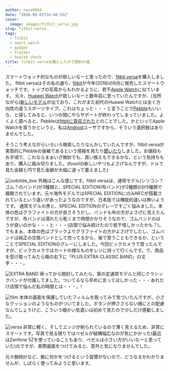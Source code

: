 ```yaml
---
author: nasa9084
date: "2018-09-01T14:48:35Z"
cover:
  image: images/fitbit_versa.jpg
slug: fitbit-versa
tags:
  - fitbit
  - smart watch
  - gadget
  - tracker
  - health check
title: fitbit versaを購入したので開封の儀
---
```



スマートウォッチ的なものが欲しいなーと思ったので、[fitbit versa](https://www.fitbit.com/jp/versa)を購入しました。
fitbit versaはその名の通り、[fitbit](https://www.fitbit.com/jp/home)が今年(2018)の6月に発売したスマートウォッチです。トップの写真からもわかるように、若干[Apple Watch](https://www.apple.com/jp/watch/)に似ています。
元々、[Huawei Watch](https://www.google.com/search?q=Huawei+Watch+1&safe=off&client=firefox-b-ab&source=lnms&tbm=isch&sa=X&ved=0ahUKEwibufDF_ZndAhVGGsAKHd0QA0oQ_AUICygC&biw=1366&bih=706)が欲しいなーと数年前に思っていたんですが、(当然ながら)[新しいモデル](https://consumer.huawei.com/jp/wearables/watch2/)が出ており、これがまた初代のHuawei Watchとは全く方向性の違うスポーツタイプ。これはちょっと・・・と言うことで[Pebble](https://gigazine.net/news/20151004-pebble-time-round/)もいいな、と探してみると、いつの間にやらサポートが終わってしまっていました。よくよく調べると、Pebbleは[fitbitに買収された](http://healthcare.itmedia.co.jp/hc/articles/1612/23/news005.html)とのことでした。かといってApple Watchを買うかというと、私は[Android](https://www.android.com/)ユーザですから、そういう選択肢はありませんでした。

そうこう考えながらいろいろ検索したりなんかしていたんですが、fitbit versaが実質的にPebbleの後継であるという情報を見たり[聞いたり](http://rebuild.fm/209/)しました。お値段もお手頃で、これならまぁいざ微妙でも、買い換えもできるかな、という気持ちもあり、購入に踏み切りました。(fossilの新しいやつもよさげなんですが、ドルで見た金額と円で見た金額が大幅に違って萎えました)

![outsitde_box](images/4F3EBB43-D9E2-4D2D-A408-8CB751ACFDFE.jpg)
外箱はこんな感じです。fitbit versaは、通常モデル(シリコン？ゴム？のバンド)が3種類と、SPECIAL EDITION(布バンド)が2種類の計5種類で展開されています。元々海外モデルではSPECIAL EDITIONにのみNFCが搭載されているという違いがあったようなのですが、日本版では機能的違いは無いようです。
通常モデルの黒と、SPECIAL EDITIONのグレーですごく悩みました。本体の色はグラファイトの方が良さそうだし、バンドも布の方がよさげに見えたんですが、布バンドは濡れたら乾くまで時間かかりそうなので、ゴムバンドのほうが良いのかな・・・と・・・(店頭で悩み続けたので若干怪しかったかも？)。でもまぁ、本体の色はブラックよりグラファイトの方がよさげでしたし、ゴムバンドは純正の交換バンドとして売ってるから、後で買うこともできるか、ということでSPECIAL EDITIONのグレーにしました。今回ビックカメラで買ったんですが、ビックカメラではカードの様なものをレジに持って行くんです。で、商品を受け取ってみたら箱の右下に「PLUS EXTRA CLASSIC BAND」の文字・・・。

![EXTRA BAND](images/492831AA-30E8-443F-ACD3-5C530E3F572E.jpg)
帰ってから開封してみたら、案の定通常モデルと同じクラシックバンドが付属してました。ついてるなら早めに言ってほしかった・・・あれだけ店頭で悩んだ私の時間とは・・・。!

![film](images/B658E26C-E76D-43C2-AC7E-44FC69657626.jpg)
本体の画面を保護していたフィルムを取ってみて気づいたんですが、小さなクッションのようなものがついてました。ボタンが押ささらない様にとの配慮なんでしょうけど、こういう細かい気遣いは初めて見たので少しだけ感動しました。

![versa](images/10D458F1-4F09-451B-B04D-3A1DFA129DFB.jpg)
非常に軽く、そしてエッジが削られているので薄く見えるため、非常にスマートです。写真で見る限りではベゼルが結構幅広なのが気にかかった(最近はZenfone 5Zを使っていることもあり、ベゼルは小さい方がいいなーと思っていた)のですが、実際画面をつけてみると、意外と気になりませんでした。

元々腕時計など、腕に何かをつけるという習慣がないので、どうなるかわかりませんが、しばらく使ってみようと思います。

